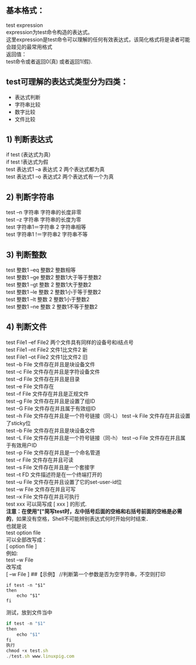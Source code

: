 ## 基本格式：
test expression  
expression为test命令构造的表达式。  
这里expression是test命令可以理解的任何有效表达式，该简化格式将是读者可能会踫见的最常用格式  
返回值：  
test命令或者返回0(真) 或者返回1(假).  

## test可理解的表达式类型分为四类：
* 表达式判断
* 字符串比较
* 数字比较
* 文件比较

## 1) 判断表达式
if test  (表达式为真)  
if test !表达式为假  
test 表达式1 –a 表达式 2                   两个表达式都为真  
test 表达式1 –o 表达式2                    两个表达式有一个为真  

## 2) 判断字符串
test –n 字符串                             字符串的长度非零  
test –z 字符串                             字符串的长度为零  
test 字符串1＝字符串 2                     字符串相等  
test 字符串1 !＝字符串2                    字符串不等  

## 3) 判断整数
test 整数1 –eq 整数2                       整数相等  
test 整数1 –ge 整数2                       整数1大于等于整数2  
test 整数1 –gt 整数 2                      整数1大于整数2  
test 整数1 –le 整数 2                      整数1小于等于整数2  
test 整数1 –lt 整数 2                      整数1小于整数2  
test 整数1 –ne 整数 2                      整数1不等于整数2  

## 4) 判断文件
test  File1 –ef  File2                            两个文件具有同样的设备号和i结点号  
test  File1 –nt  File2                            文件1比文件2 新  
test  File1 –ot  File2                            文件1比文件2 旧  
test –b File            文件存在并且是块设备文件  
test –c File            文件存在并且是字符设备文件  
test –d File            文件存在并且是目录  
test –e File            文件存在  
test –f File            文件存在并且是正规文件  
test –g File            文件存在并且是设置了组ID  
test –G File            文件存在并且属于有效组ID  
test –h File            文件存在并且是一个符号链接（同-L） 
test –k File            文件存在并且设置了sticky位  
test –b File            文件存在并且是块设备文件  
test –L File            文件存在并且是一个符号链接（同-h） 
test –o File            文件存在并且属于有效用户ID  
test –p File            文件存在并且是一个命名管道  
test –r File            文件存在并且可读  
test –s File            文件存在并且是一个套接字  
test –t FD              文件描述符是在一个终端打开的  
test –u File            文件存在并且设置了它的set-user-id位  
test –w File            文件存在并且可写  
test –x File            文件存在并且可执行  
test xxx                可以简写成 [  xxx  ] 的形式.  
**注意：**在使用"["简写test时，左中括号后面的空格和右括号前面的**空格是必需的**，如果没有空格，Shell不可能辨别表达式何时开始何时结束．  
也就是说  
    test option file  
可以全部改写成：  
    [ option file ]  
例如:  
    test –w File  
改写成    
    [ –w File ] 
##【示例】
//判断第一个参数是否为空字符串，不空则打印

```shell
if test -n "$1"  
then  
    echo "$1"
fi
```

测试，放到文件当中

```js
if test -n "$1"
then
    echo "$1"
fi
执行
chmod +x test.sh
./test.sh www.linuxpig.com

```